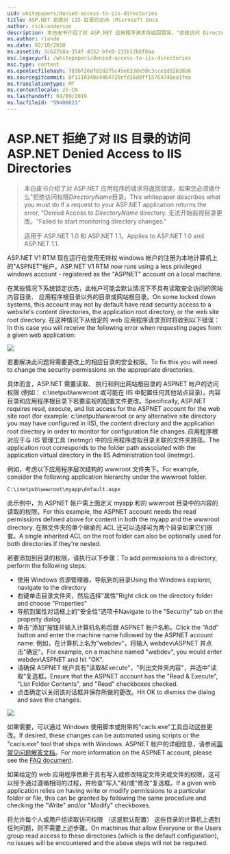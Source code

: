 ```yaml
---
uid: whitepapers/denied-access-to-iis-directories
title: ASP.NET 拒绝对 IIS 目录的访问 |Microsoft Docs
author: rick-anderson
description: 本白皮书介绍了对 ASP.NET 应用程序请求将返回错误，"拒绝访问 DirectoryName 目录如果您必须做什么。 失败为 s...
ms.author: riande
ms.date: 02/10/2010
ms.assetid: 3cb27b8a-354f-4332-bfe0-232b13bbf8aa
msc.legacyurl: /whitepapers/denied-access-to-iis-directories
msc.type: content
ms.openlocfilehash: 789bf26df82d275c45e633de50c3cce1d82838b6
ms.sourcegitcommit: 0f1119340e4464720cfd16d0ff15764746ea1fea
ms.translationtype: MT
ms.contentlocale: zh-CN
ms.lasthandoff: 04/09/2019
ms.locfileid: "59406621"
---
```

# <a name="aspnet-denied-access-to-iis-directories"></a><span data-ttu-id="fd7cd-104">ASP.NET 拒绝了对 IIS 目录的访问</span><span class="sxs-lookup"><span data-stu-id="fd7cd-104">ASP.NET Denied Access to IIS Directories</span></span>

> <span data-ttu-id="fd7cd-105">本白皮书介绍了对 ASP.NET 应用程序的请求将返回错误，如果您必须做什么"拒绝访问权限*DirectoryName*目录。</span><span class="sxs-lookup"><span data-stu-id="fd7cd-105">This whitepaper describes what you must do if a request to your ASP.NET application returns the error, "Denied Access to *DirectoryName* directory.</span></span> <span data-ttu-id="fd7cd-106">无法开始监视目录更改。"</span><span class="sxs-lookup"><span data-stu-id="fd7cd-106">Failed to start monitoring directory changes."</span></span>
> 
> <span data-ttu-id="fd7cd-107">适用于 ASP.NET 1.0 和 ASP.NET 1.1。</span><span class="sxs-lookup"><span data-stu-id="fd7cd-107">Applies to ASP.NET 1.0 and ASP.NET 1.1.</span></span>


<span data-ttu-id="fd7cd-108">ASP.NET V1 RTM 现在运行在使用无特权 windows 帐户的注册为本地计算机上的"ASPNET"帐户。</span><span class="sxs-lookup"><span data-stu-id="fd7cd-108">ASP.NET V1 RTM now runs using a less privileged windows account - registered as the "ASPNET" account on a local machine.</span></span>

<span data-ttu-id="fd7cd-109">在某些情况下系统锁定状态，此帐户可能会默认情况下不具有读取安全访问的网站内容目录、 应用程序根目录以外的目录或网站根目录。</span><span class="sxs-lookup"><span data-stu-id="fd7cd-109">On some locked down systems, this account may not by default have read security access to a website's content directories, the application root directory, or the web site root directory.</span></span> <span data-ttu-id="fd7cd-110">在这种情况下从给定的 web 应用程序请求页时将收到以下错误：</span><span class="sxs-lookup"><span data-stu-id="fd7cd-110">In this case you will receive the following error when requesting pages from a given web application:</span></span>

![](denied-access-to-iis-directories/_static/image1.jpg)

<span data-ttu-id="fd7cd-111">若要解决此问题将需要更改上的相应目录的安全权限。</span><span class="sxs-lookup"><span data-stu-id="fd7cd-111">To fix this you will need to change the security permissions on the appropriate directories.</span></span>

<span data-ttu-id="fd7cd-112">具体而言，ASP.NET 需要读取、 执行和列出网站根目录的 ASPNET 帐户的访问权限 (例如： c:\inetpub\wwwroot 或可能在 IIS 中配置任何其他站点目录)，内容目录和应用程序根目录下若要监视的配置文件更改。</span><span class="sxs-lookup"><span data-stu-id="fd7cd-112">Specifically, ASP.NET requires read, execute, and list access for the ASPNET account for the web site root (for example: c:\inetpub\wwwroot or any alternative site directory you may have configured in IIS), the content directory and the application root directory in order to monitor for configuration file changes.</span></span> <span data-ttu-id="fd7cd-113">应用程序根对应于与 IIS 管理工具 (inetmgr) 中的应用程序虚拟目录关联的文件夹路径。</span><span class="sxs-lookup"><span data-stu-id="fd7cd-113">The application root corresponds to the folder path associated with the application virtual directory in the IIS Administration tool (inetmgr).</span></span>

<span data-ttu-id="fd7cd-114">例如，考虑以下应用程序层次结构的 wwwroot 文件夹下。</span><span class="sxs-lookup"><span data-stu-id="fd7cd-114">For example, consider the following application hierarchy under the wwwroot folder.</span></span>

`C:\inetpub\wwwroot\myapp\default.aspx`

<span data-ttu-id="fd7cd-115">此示例中，为 ASPNET 帐户需上面定义 myapp 和的 wwwroot 目录中的内容的读取的权限。</span><span class="sxs-lookup"><span data-stu-id="fd7cd-115">For this example, the ASPNET account needs the read permissions defined above for content in both the myapp and the wwwroot directory.</span></span> <span data-ttu-id="fd7cd-116">在根文件夹的单个继承的 ACL 还可以选择可为两个目录如果它们嵌套。</span><span class="sxs-lookup"><span data-stu-id="fd7cd-116">A single inherited ACL on the root folder can also be optionally used for both directories if they're nested.</span></span>

<span data-ttu-id="fd7cd-117">若要添加到目录的权限，请执行以下步骤：</span><span class="sxs-lookup"><span data-stu-id="fd7cd-117">To add permissions to a directory, perform the following steps:</span></span>

- <span data-ttu-id="fd7cd-118">使用 Windows 资源管理器，导航到的目录</span><span class="sxs-lookup"><span data-stu-id="fd7cd-118">Using the Windows explorer, navigate to the directory</span></span>
- <span data-ttu-id="fd7cd-119">右键单击目录文件夹，然后选择"属性"</span><span class="sxs-lookup"><span data-stu-id="fd7cd-119">Right click on the directory folder and choose "Properties"</span></span>
- <span data-ttu-id="fd7cd-120">导航到属性对话框上的"安全性"选项卡</span><span class="sxs-lookup"><span data-stu-id="fd7cd-120">Navigate to the "Security" tab on the property dialog</span></span>
- <span data-ttu-id="fd7cd-121">单击"添加"按钮并输入计算机名称后跟 ASPNET 帐户名称。</span><span class="sxs-lookup"><span data-stu-id="fd7cd-121">Click the "Add" button and enter the machine name followed by the ASPNET account name.</span></span> <span data-ttu-id="fd7cd-122">例如，在计算机上名为"webdev"，将输入 webdev\ASPNET 并点击"确定"。</span><span class="sxs-lookup"><span data-stu-id="fd7cd-122">For example, on a machine named "webdev", you would enter webdev\ASPNET and hit "OK".</span></span>
- <span data-ttu-id="fd7cd-123">请确保 ASPNET 帐户具有"读取&amp;Execute"，"列出文件夹内容"，并选中"读取"复选框。</span><span class="sxs-lookup"><span data-stu-id="fd7cd-123">Ensure that the ASPNET account has the "Read &amp; Execute", "List Folder Contents", and "Read" checkboxes checked.</span></span>
- <span data-ttu-id="fd7cd-124">点击确定以关闭该对话框并保存所做的更改。</span><span class="sxs-lookup"><span data-stu-id="fd7cd-124">Hit OK to dismiss the dialog and save the changes.</span></span>

![](denied-access-to-iis-directories/_static/image2.jpg)

<span data-ttu-id="fd7cd-125">如果需要，可以通过 Windows 使用脚本或附带的"cacls.exe"工具自动这些更改。</span><span class="sxs-lookup"><span data-stu-id="fd7cd-125">If desired, these changes can be automated using scripts or the "cacls.exe" tool that ships with Windows.</span></span> <span data-ttu-id="fd7cd-126">ASPNET 帐户的详细信息，请参阅[篇常见问题解答文档](https://go.microsoft.com/fwlink/?LinkId=5828)。</span><span class="sxs-lookup"><span data-stu-id="fd7cd-126">For more information on the ASPNET account, please see the [FAQ document](https://go.microsoft.com/fwlink/?LinkId=5828).</span></span>

<span data-ttu-id="fd7cd-127">如果给定的 web 应用程序依赖于具有写入或修改特定文件夹或文件的权限，这可以授予通过遵循相同的过程，并检查"写入"和/或"修改"复选框。</span><span class="sxs-lookup"><span data-stu-id="fd7cd-127">If a given web application relies on having write or modify permissions to a particular folder or file, this can be granted by following the same procedure and checking the "Write" and/or "Modify" checkboxes.</span></span>

<span data-ttu-id="fd7cd-128">将允许每个人或用户组读取访问权限 （这是默认配置） 这些目录的计算机上遇到任何问题，则不需要上述步骤。</span><span class="sxs-lookup"><span data-stu-id="fd7cd-128">On machines that allow Everyone or the Users group read access to these directories (which is the default configuration), no issues will be encountered and the above steps will not be required.</span></span>
